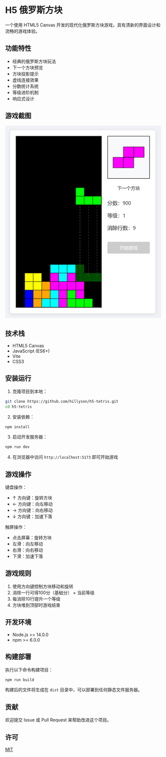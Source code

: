 # H5 俄罗斯方块

一个使用 HTML5 Canvas 开发的现代化俄罗斯方块游戏，具有清新的界面设计和流畅的游戏体验。

## 功能特性

- 经典的俄罗斯方块玩法
- 下一个方块预览
- 方块投影提示
- 虚线连接效果
- 分数统计系统
- 等级进阶机制
- 响应式设计

## 游戏截图

![游戏界面](https://raw.githubusercontent.com/hillyson/h5-tetris/main/screenshots/game.png)

## 技术栈

- HTML5 Canvas
- JavaScript (ES6+)
- Vite
- CSS3

## 安装运行

1. 克隆项目到本地：

```bash
git clone https://github.com/hillyson/h5-tetris.git
cd h5-tetris
```

2. 安装依赖：

```bash
npm install
```

3. 启动开发服务器：

```bash
npm run dev
```

4. 在浏览器中访问 `http://localhost:5173` 即可开始游戏

## 游戏操作

键盘操作：
- ↑ 方向键：旋转方块
- ← 方向键：向左移动
- → 方向键：向右移动
- ↓ 方向键：加速下落

触屏操作：
- 点击屏幕：旋转方块
- 左滑：向左移动
- 右滑：向右移动
- 下滑：加速下落

## 游戏规则

1. 使用方向键控制方块移动和旋转
2. 消除一行可得100分（基础分） × 当前等级
3. 每消除10行提升一个等级
4. 方块堆到顶部时游戏结束

## 开发环境

- Node.js >= 14.0.0
- npm >= 6.0.0

## 构建部署

执行以下命令构建项目：

```bash
npm run build
```

构建后的文件将生成在 `dist` 目录中，可以部署到任何静态文件服务器。

## 贡献

欢迎提交 Issue 或 Pull Request 来帮助改进这个项目。

## 许可

[MIT](LICENSE)
